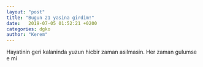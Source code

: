 ```yaml
---
layout: "post"
title: "Bugun 21 yasina girdim!"
date:   2019-07-05 01:52:21 +0200
categories: dgko
author: "Kerem"
---
```

Hayatinin geri kalaninda yuzun hicbir zaman asilmasin.
Her zaman gulumse e mi